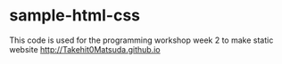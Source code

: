 # sample-html-css

This code is used for the programming workshop week 2 to make static website
http://Takehit0Matsuda.github.io
